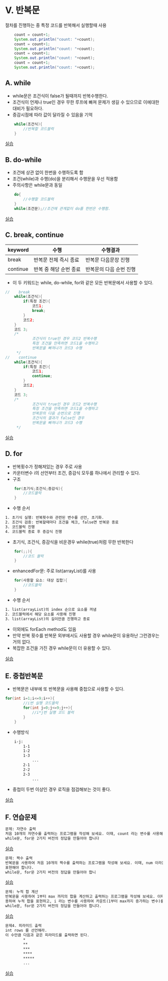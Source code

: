 # V. 반복문
절차를 진행하는 중 특정 코드를 반복해서 실행할때 사용
```java
    count = count+1;
    System.out.println("count: "+count);        
    count = count+1;
    System.out.println("count: "+count);
    count = count+1;    
    System.out.println("count: "+count);
    count = count+1;
    System.out.println("count: "+count);
```
## A. while
- while문은 조건식이 false가 될때까지 반복수행한다.
- 조건식이 언제나 true인 경우 무한 루프에 빠져 문제가 생길 수 있으므로 이에대한 대비가 필요하다.
- 증감시점에 따라 값이 달라질 수 있음을 기억
```java
    while(조건식){
        //반복할 코드블럭
    }
```
[실습](../../src/chapter04_loop/Loop1.java)
## B. do-while
- 조건에 상관 없이 한번을 수행하도록 함
- 조건(while)과 수행(do)을 분리해서 수행문을 우선 적용함
- 주의사항은 while문과 동일
```java
    do{
        //수행할 코드블럭
    }
    while(조건문);//조건에 관계없이 do를 한번은 수행함.
```
[실습](../../src/chapter04_loop/Loop2.java)
## C. break, continue
| keyword  | 수행            | 수행결과          |
|----------|---------------|---------------|
| break    | 반복문 전체 즉시 종료  | 반복문 다음문장 진행   |
| continue | 반복 중 해당 순번 종료 | 반복문의 다음 순번 진행 |

- 이 두 키워드는 while, do-while, for와 같은 모든 반복문에서 사용할 수 있다.
```java
//    break
    while(조건식){
        if(특정 조건){
            코드1;            
            break;
        }
        코드2;
    }
    코드 3;
    /*
            조건식이 true인 경우 코드2 반복수행 
            특정 조건을 만족하면 코드1을 수행하고 
            반복문을 빠져나가 코드3 수행
     */
//    continue
    while(조건식){
        if(특정 조건){
            코드1;            
            continue;
        }
        코드2;
    }
    코드 3;
    /*
            조건식이 true인 경우 코드2 반복수행 
            특정 조건을 만족하면 코드1을 수행하고 
            반복문의 다음 순번으로 진행 
            조건식의 결과가 false인 경우 
            반복문을 빠져나가 코드3 수행
     */
```
[실습](../../src/chapter04_loop/Loop3.java)
## D. for
- 반복횟수가 정해져있는 경우 주로 사용
- 카운터변수 i의 선언부터 조건, 증감식 모두를 하나에서 관리할 수 있다. 
- 구조
```java
    for(초기식;조건식;증감식){
        //코드블럭
    }
```
- 수행 순서
```dockerfile
1. 초기식 실행: 반복횟수와 관련된 변수를 선언, 초기화.
2. 조건식 검증: 반복할때마다 조건을 체크, false면 반복문 종료
3. 코드블럭 진행
4. 코드블럭 종료 후 증감식 진행
```
- 초기식, 조건식, 증감식을 비운경우 while(true)처럼 무한 반복한다
```java
    for(;;){
        //코드 블럭
    }
```
- enhancedFor문: 주로 list(arrayList)를 사용
```java
    for(사용할 요소: 대상 집합){
        //코드블럭
    }
```
- 수행 순서
```dockerfile
1. list(arrayList)의 index 순으로 요소를 꺼냄
2. 코드블럭에서 해당 요소를 사용해 진행
3. list(arrayList)의 길이만큼 진행하고 종료
```
- 이외에도 forEach method도 있음
- 만약 반복 횟수를 반복문 외부에서도 사용할 경우 while문이 유용하난 그런경우는 거의 없다.
- 복잡한 조건을 가진 경우 while문이 더 유용할 수 있다. 

[실습](../../src/chapter04_loop/Loop4.java)
## E. 중첩반복문
- 반복문은 내부에 또 반복문을 사용해 중첩으로 사용할 수 있다. 
```java
for(int i=1;i<=9;i++){
        //i번 실행 코드블럭
        for(int j=0;j<=9;j++){
            //i*j번 실행 코드 블럭
        }
    }
```
- 수행방식
```dockerfile
    i-j: 
        1-1
        1-2
        1-3
            ...
        2-1
        2-2
        2-3
            ...
```
- 중첩이 두번 이상인 경우 로직을 점검해보는 것이 좋다. 

[실습](../../src/chapter04_loop/Loop5.java)
## F. 연습문제
```dockerfile
문제: 자연수 출력
처음 10개의 자연수를 출력하는 프로그램을 작성해 보세요. 이때, count 라는 변수를 사용해야 합니다.
while문, for문 2가지 버전의 정답을 만들어야 합니다
```
[실습](../../src/chapter04_loop/ex/Loop1Question.java)
```dockerfile
문제: 짝수 출력
반복문을 사용하여 처음 10개의 짝수를 출력하는 프로그램을 작성해 보세요. 이때, num 이라는 변수를 사용하여 수를
표현해야 합니다.
while문, for문 2가지 버전의 정답을 만들어야 합니
```
[실습](../../src/chapter04_loop/ex/Loop2Question.java)
```dockerfile
문제: 누적 합 계산
반복문을 사용하여 1부터 max 까지의 합을 계산하고 출력하는 프로그램을 작성해 보세요. 이때, sum 이라는 변수를 사
용하여 누적 합을 표현하고, i 라는 변수를 사용하여 카운트(1부터 max까지 증가하는 변수)를 수행해야 합니다.
while문, for문 2가지 버전의 정답을 만들어야 합니다.
```
[실습](../../src/chapter04_loop/ex/Loop3Question.java)
```dockerfile
문제4. 피라미드 출력
int rows 를 선언해라.
이 수만큼 다음과 같은 피라미드를 출력하면 된다.
        *
        **
        ***
        ****
        *****
        ...
```
[실습](../../src/chapter04_loop/ex/Loop4Question.java)
